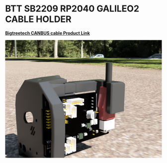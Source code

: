 # BTT SB2209 RP2040 GALILEO2 CABLE HOLDER

[**Bigtreetech CANBUS cable Product Link**](https://biqu.equipment/products/bigtreetech-ebb-sb2209-can-v1-0?_pos=1&_sid=606ad3950&_ss=r&variant=40214282731618)

![Preview](./images/preview.png) 
